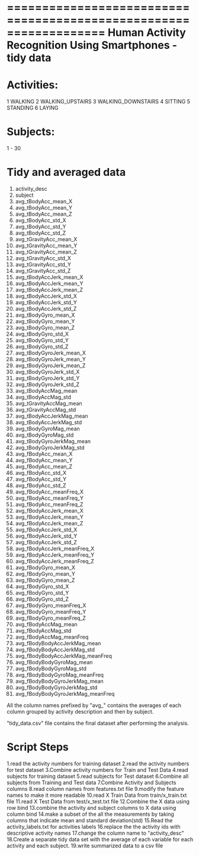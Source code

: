 ==================================================================
Human Activity Recognition Using Smartphones - tidy data
==================================================================
Activities:
=============
1 WALKING
2 WALKING_UPSTAIRS
3 WALKING_DOWNSTAIRS
4 SITTING
5 STANDING
6 LAYING

Subjects:
============
1 - 30

Tidy and averaged data
==========================
1. activity_desc
2. subject
3. avg_tBodyAcc_mean_X
4. avg_tBodyAcc_mean_Y
5. avg_tBodyAcc_mean_Z
6. avg_tBodyAcc_std_X
7. avg_tBodyAcc_std_Y
8. avg_tBodyAcc_std_Z
9. avg_tGravityAcc_mean_X
10. avg_tGravityAcc_mean_Y
11. avg_tGravityAcc_mean_Z
12. avg_tGravityAcc_std_X
13. avg_tGravityAcc_std_Y
14. avg_tGravityAcc_std_Z
15. avg_tBodyAccJerk_mean_X
16. avg_tBodyAccJerk_mean_Y
17. avg_tBodyAccJerk_mean_Z
18. avg_tBodyAccJerk_std_X
19. avg_tBodyAccJerk_std_Y
20. avg_tBodyAccJerk_std_Z
21. avg_tBodyGyro_mean_X
22. avg_tBodyGyro_mean_Y
23. avg_tBodyGyro_mean_Z
24. avg_tBodyGyro_std_X
25. avg_tBodyGyro_std_Y
26. avg_tBodyGyro_std_Z
27. avg_tBodyGyroJerk_mean_X
28. avg_tBodyGyroJerk_mean_Y
29. avg_tBodyGyroJerk_mean_Z
30. avg_tBodyGyroJerk_std_X
31. avg_tBodyGyroJerk_std_Y
32. avg_tBodyGyroJerk_std_Z
33. avg_tBodyAccMag_mean
34. avg_tBodyAccMag_std
35. avg_tGravityAccMag_mean
36. avg_tGravityAccMag_std
37. avg_tBodyAccJerkMag_mean
38. avg_tBodyAccJerkMag_std
39. avg_tBodyGyroMag_mean
40. avg_tBodyGyroMag_std
41. avg_tBodyGyroJerkMag_mean
42. avg_tBodyGyroJerkMag_std
43. avg_fBodyAcc_mean_X
44. avg_fBodyAcc_mean_Y
45. avg_fBodyAcc_mean_Z
46. avg_fBodyAcc_std_X
47. avg_fBodyAcc_std_Y
48. avg_fBodyAcc_std_Z
49. avg_fBodyAcc_meanFreq_X
50. avg_fBodyAcc_meanFreq_Y
51. avg_fBodyAcc_meanFreq_Z
52. avg_fBodyAccJerk_mean_X
53. avg_fBodyAccJerk_mean_Y
54. avg_fBodyAccJerk_mean_Z
55. avg_fBodyAccJerk_std_X
56. avg_fBodyAccJerk_std_Y
57. avg_fBodyAccJerk_std_Z
58. avg_fBodyAccJerk_meanFreq_X
59. avg_fBodyAccJerk_meanFreq_Y
60. avg_fBodyAccJerk_meanFreq_Z
61. avg_fBodyGyro_mean_X
62. avg_fBodyGyro_mean_Y
63. avg_fBodyGyro_mean_Z
64. avg_fBodyGyro_std_X
65. avg_fBodyGyro_std_Y
66. avg_fBodyGyro_std_Z
67. avg_fBodyGyro_meanFreq_X
68. avg_fBodyGyro_meanFreq_Y
69. avg_fBodyGyro_meanFreq_Z
70. avg_fBodyAccMag_mean
71. avg_fBodyAccMag_std
72. avg_fBodyAccMag_meanFreq
73. avg_fBodyBodyAccJerkMag_mean
74. avg_fBodyBodyAccJerkMag_std
75. avg_fBodyBodyAccJerkMag_meanFreq
76. avg_fBodyBodyGyroMag_mean
77. avg_fBodyBodyGyroMag_std
78. avg_fBodyBodyGyroMag_meanFreq
79. avg_fBodyBodyGyroJerkMag_mean
80. avg_fBodyBodyGyroJerkMag_std
81. avg_fBodyBodyGyroJerkMag_meanFreq

All the column names prefixed by "avg_" contains the averages of each column grouped by activity description and then by subject. 

"tidy_data.csv" file contains the final dataset after performing the analysis. 

Script Steps
============================
1.read the activity numbers for training dataset
2.read the activity numbers for test dataset
3.Combine activity numbers for Train and Test Data
4.read subjects for training dataset
5.read subjects for Test dataset
6.Combine all subjects from Training and Test data
7.Combine Activity and Subjects columns
8.read column names from  features.txt file
9.modify the feature names to make it more readable
10.read X Train Data from train/x_train.txt file
11.read X Test Data from test/x_test.txt file
12.Combine the X data using row bind
13.combine the activity and subject columns to X data using column bind
14.make a subset of the all the measurements by taking columns that indicate mean and standard deviation(std)
15.Read the activity_labels.txt for activities labels
16.replace the the activity ids with descriptive activity names
17.change the column name to "activity_desc"
18.Create a separate tidy data set with the average of each variable for each activity and each subject.
19.write summarized data to a csv file